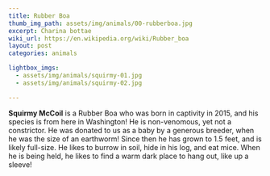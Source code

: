 ```yaml
---
title: Rubber Boa
thumb_img_path: assets/img/animals/00-rubberboa.jpg
excerpt: Charina bottae
wiki_url: https://en.wikipedia.org/wiki/Rubber_boa
layout: post
categories: animals

lightbox_imgs:
  - assets/img/animals/squirmy-01.jpg
  - assets/img/animals/squirmy-02.jpg

---
```


**Squirmy McCoil** is a Rubber Boa who was born in captivity in 2015, and his species is from here
in Washington! He is non-venomous, yet not a constrictor. He was donated to us as a baby by a
generous breeder, when he was the size of an earthworm! Since then he has grown to 1.5 feet,
and is likely full-size. He likes to burrow in soil, hide in his log, and eat mice. When he is
being held, he likes to find a warm dark place to hang out, like up a sleeve!